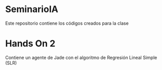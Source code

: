 # SeminarioIA
Este repositorio contiene los códigos creados para la clase

# Hands On 2
Contiene un agente de Jade con el algoritmo de Regresión Lineal Simple (SLR)


